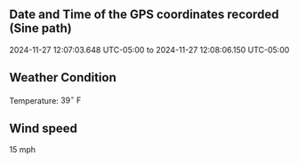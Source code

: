 ## Date and Time of the GPS coordinates recorded (Sine path)
2024-11-27 12:07:03.648 UTC-05:00 to 2024-11-27 12:08:06.150 UTC-05:00

## Weather Condition
Temperature: $39^\circ\ \text{F}$

## Wind speed
15 mph
